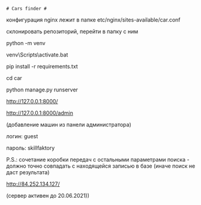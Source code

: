     # Cars finder #

конфигурация nginx лежит в папке etc/nginx/sites-available/car.conf

склонировать репозиторий, перейти в папку с ним

python -m venv

venv\Scripts\activate.bat

pip install -r requirements.txt

cd car

python manage.py runserver

http://127.0.0.1:8000/

http://127.0.0.1:8000/admin

(добавление машин из панели администратора)

логин:  guest

пароль: skillfaktory

P.S.: сочетание коробки передач с остальными параметрами поиска - должно точно совпадать с находящейся записью в базе (иначе поиск не даст результата)

http://84.252.134.127/

(сервер активен до 20.06.2021))
